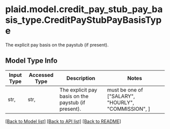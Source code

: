 # plaid.model.credit_pay_stub_pay_basis_type.CreditPayStubPayBasisType

The explicit pay basis on the paystub (if present).

## Model Type Info
Input Type | Accessed Type | Description | Notes
------------ | ------------- | ------------- | -------------
str,  | str,  | The explicit pay basis on the paystub (if present). | must be one of ["SALARY", "HOURLY", "COMMISSION", ] 

[[Back to Model list]](../../README.md#documentation-for-models) [[Back to API list]](../../README.md#documentation-for-api-endpoints) [[Back to README]](../../README.md)

